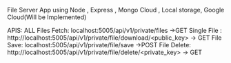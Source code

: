 
File Server App using Node , Express , Mongo Cloud , Local storage, Google Cloud(Will be Implemented)


APIS:
ALL Files Fetch: localhost:5005/api/v1/private/files ->GET
Single File :  http://localhost:5005/api/v1/private/file/download/<public_key> -> GET
File Save: localhost:5005/api/v1/private/file/save ->POST
File Delete:  http://localhost:5005/api/v1/private/file/delete/<private_key> -> GET
